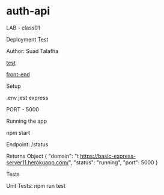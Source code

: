# auth-api

LAB - class01

Deployment Test

Author: Suad Talafha

[test](https://github.com/suadtalafha/auth-api)

[front-end](https://auth-api15.herokuapp.com/)


Setup

.env jest express

PORT - 5000

Running the app

npm start

Endpoint: /status

Returns Object
{
  "domain": "t https://basic-express-server11.herokuapp.com/",
  "status": "running",
  "port": 5000
}

Tests

Unit Tests: npm run test